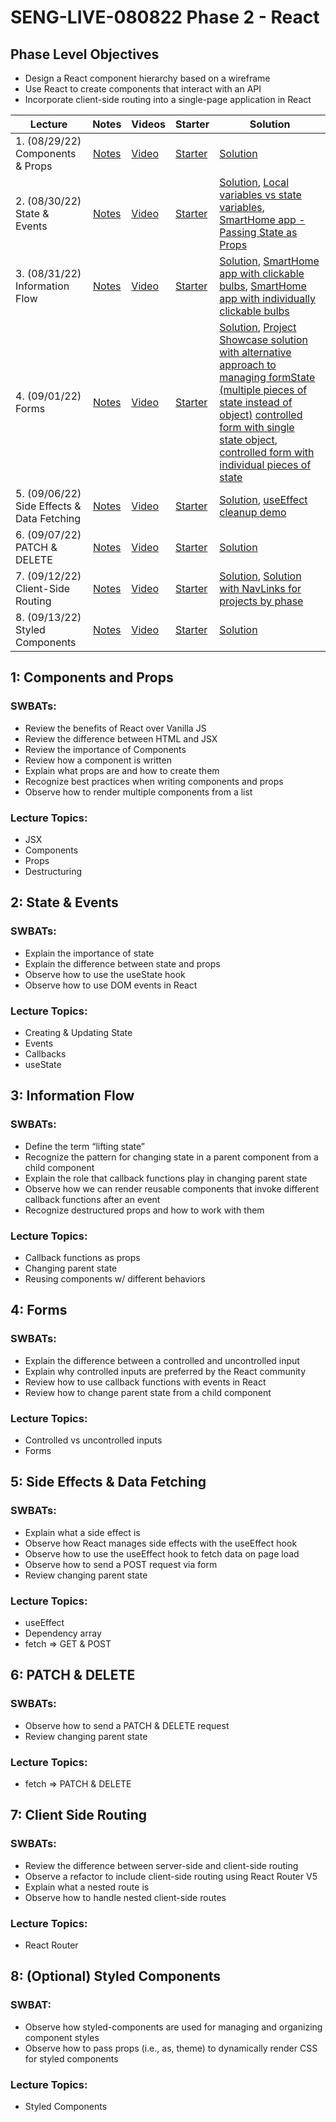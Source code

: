 # SENG-LIVE-080822 Phase 2 - React

## Phase Level Objectives

- Design a React component hierarchy based on a wireframe
- Use React to create components that interact with an API
- Incorporate client-side routing into a single-page application in React


| Lecture | Notes | Videos | Starter | Solution |
| ------- | :---: | ------ | ------- | -------- |
| 1. (08/29/22) Components & Props     |  [Notes](https://docs.google.com/document/d/1PaEUsoVruIU3pSUOz9jlsfVhxrwB1N7XPYbmak03wKg/edit?usp=sharing)     |  [Video](https://vimeo.com/744367353)      |    [Starter](https://github.com/learn-co-students/SENG-LIVE-080822-Phase-2-React/tree/main/01_components_and_props)     |   [Solution](https://github.com/learn-co-students/SENG-LIVE-080822-Phase-2-React/commit/a5b06bffd27af6ae7e4029f828110b1bbccdd2a8)       |
| 2. (08/30/22) State & Events     |  [Notes](https://docs.google.com/document/d/1PaEUsoVruIU3pSUOz9jlsfVhxrwB1N7XPYbmak03wKg/edit?usp=sharing)     |   [Video](https://vimeo.com/744754836)     |    [Starter](https://github.com/learn-co-students/SENG-LIVE-080822-Phase-2-React/tree/main/02_state_and_events%20)     |    [Solution](https://github.com/learn-co-students/SENG-LIVE-080822-Phase-2-React/commit/bc1b41188072551f044984588e400e2ccf8829eb), [Local variables vs state variables](https://codesandbox.io/s/counter-state-example-0r8stb?file=/src/App.js), [SmartHome app - Passing State as Props](https://codesandbox.io/s/vigilant-minsky-iiykrb)      |
| 3. (08/31/22) Information Flow     |  [Notes](https://docs.google.com/document/d/1PaEUsoVruIU3pSUOz9jlsfVhxrwB1N7XPYbmak03wKg/edit?usp=sharing)     |  [Video](https://vimeo.com/745155615)      |   [Starter](https://github.com/learn-co-students/SENG-LIVE-080822-Phase-2-React/tree/main/03_information_flow)      |    [Solution](https://github.com/learn-co-students/SENG-LIVE-080822-Phase-2-React/compare/main...03_solution), [SmartHome app with clickable bulbs](https://codesandbox.io/s/smarthome-with-clickable-bulbs-woyctp), [SmartHome app with individually clickable bulbs](https://codesandbox.io/s/laughing-babycat-v86foy?file=/src/BulbGroup.js)      |
| 4. (09/01/22) Forms     |   [Notes](https://docs.google.com/document/d/1PaEUsoVruIU3pSUOz9jlsfVhxrwB1N7XPYbmak03wKg/edit?usp=sharing)    |   [Video](https://vimeo.com/745545831)     |   [Starter](https://github.com/learn-co-students/SENG-LIVE-080822-Phase-2-React/tree/main/04_react_forms)      |  [Solution](https://github.com/learn-co-students/SENG-LIVE-080822-Phase-2-React/compare/main...04_solution), [Project Showcase solution with alternative approach to managing formState (multiple pieces of state instead of object)](https://github.com/learn-co-students/SENG-LIVE-080822-Phase-2-React/commit/bb42e9da2043e9abb5c60859ba21a52e0f1360ae) [controlled form with single state object](https://codesandbox.io/s/controlled-form-with-formstate-object-080822-58jlp5?file=/src/App.js:815-893), [controlled form with individual pieces of state](https://codesandbox.io/s/controlled-form-with-individual-pieces-of-state-pbjpe4?from-embed)        |
| 5. (09/06/22) Side Effects & Data Fetching     |  [Notes](https://docs.google.com/document/d/1PaEUsoVruIU3pSUOz9jlsfVhxrwB1N7XPYbmak03wKg/edit?usp=sharing)     |   [Video](https://vimeo.com/747035980)     |   [Starter](https://github.com/learn-co-students/SENG-LIVE-080822-Phase-2-React/tree/main/05_side_effects_and_data_fetching)      |   [Solution](https://github.com/learn-co-students/SENG-LIVE-080822-Phase-2-React/compare/main...05_solution), [useEffect cleanup demo](https://codesandbox.io/s/useeffect-cleanup-ig17kd?file=/src/Timer.js)       |
| 6. (09/07/22) PATCH & DELETE     |   [Notes](https://docs.google.com/document/d/1PaEUsoVruIU3pSUOz9jlsfVhxrwB1N7XPYbmak03wKg/edit?usp=sharing)    |   [Video](https://vimeo.com/747431851)     |    [Starter](https://github.com/learn-co-students/SENG-LIVE-080822-Phase-2-React/tree/main/06_PATCH_DELETE)     |   [Solution](https://github.com/learn-co-students/SENG-LIVE-080822-Phase-2-React/compare/main...06_solution)       |
| 7. (09/12/22) Client-Side Routing     |   [Notes](https://docs.google.com/document/d/1PaEUsoVruIU3pSUOz9jlsfVhxrwB1N7XPYbmak03wKg/edit?usp=sharing)    |    [Video](https://vimeo.com/748944119)    |   [Starter](https://github.com/learn-co-students/SENG-LIVE-080822-Phase-2-React/tree/main/07_client_side_routing)      |    [Solution](https://github.com/learn-co-students/SENG-LIVE-080822-Phase-2-React/commit/432b97b43071d32bebc45b334cd03daa25950769), [Solution with NavLinks for projects by phase](https://github.com/learn-co-students/SENG-LIVE-080822-Phase-2-React/commit/b9b5c8e9ec54d2f730f1c343274810dd910842a0)      |
| 8. (09/13/22) Styled Components     |   [Notes](https://docs.google.com/document/d/1PaEUsoVruIU3pSUOz9jlsfVhxrwB1N7XPYbmak03wKg/edit?usp=sharing)    |    [Video](https://vimeo.com/749331797)    |   [Starter](https://github.com/learn-co-students/SENG-LIVE-080822-Phase-2-React/tree/main/08_styled_components)      |    [Solution](https://github.com/learn-co-students/SENG-LIVE-080822-Phase-2-React/commit/79098a4a7f623050c26a05983547fba77958340e)      |

## 1: Components and Props
### SWBATs:
- Review the benefits of React over Vanilla JS 
- Review the difference between HTML and JSX
- Review the importance of Components
- Review how a component is written
- Explain what props are and how to create them
- Recognize best practices when writing components and props
- Observe how to render multiple components from a list
### Lecture Topics:
- JSX
- Components
- Props
- Destructuring


## 2: State & Events

### SWBATs:
- Explain the importance of state
- Explain the difference between state and props
- Observe how to use the useState hook
- Observe how to use DOM events in React
### Lecture Topics:
- Creating & Updating State
- Events
- Callbacks
- useState


## 3: Information Flow
### SWBATs:
- Define the term “lifting state”
- Recognize the pattern for changing state in a parent component from a child component
- Explain the role that callback functions play in changing parent state
- Observe how we can render reusable components that invoke different callback functions after an event
- Recognize destructured props and how to work with them
### Lecture Topics:
- Callback functions as props
- Changing parent state
- Reusing components w/ different behaviors

## 4: Forms
### SWBATs:
- Explain the difference between a controlled and uncontrolled input
- Explain why controlled inputs are preferred by the React community
- Review how to use callback functions with events in React
- Review how to change parent state from a child component
### Lecture Topics:
- Controlled vs uncontrolled inputs
- Forms

## 5: Side Effects & Data Fetching

### SWBATs:
- Explain what a side effect is
- Observe how React manages side effects with the useEffect hook
- Observe how to use the useEffect hook to fetch data on page load
- Observe how to send a POST request via form
- Review changing parent state
### Lecture Topics:
- useEffect
- Dependency array
- fetch => GET & POST

## 6: PATCH & DELETE
### SWBATs:
- Observe how to send a PATCH & DELETE request
- Review changing parent state
### Lecture Topics:
- fetch => PATCH & DELETE

## 7: Client Side Routing

### SWBATs:
- Review the difference between server-side and client-side routing
- Observe a refactor to include client-side routing using React Router V5
- Explain what a nested route is
- Observe how to handle nested client-side routes 
### Lecture Topics:
- React Router

## 8: (Optional) Styled Components
### SWBAT:
- Observe how styled-components are used for managing and organizing component styles
- Observe how to pass props (i.e., as, theme) to dynamically render CSS for styled components
### Lecture Topics:
- Styled Components
